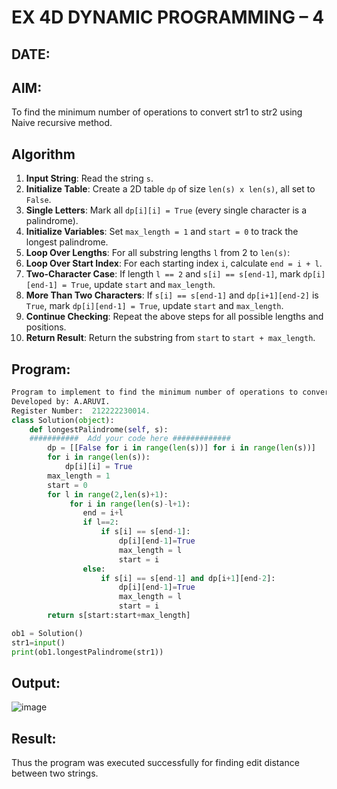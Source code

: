 # EX 4D DYNAMIC PROGRAMMING – 4
## DATE:
## AIM:
To find the minimum number of operations to convert str1 to str2 using Naive recursive method.





## Algorithm

1. **Input String**: Read the string `s`.
2. **Initialize Table**: Create a 2D table `dp` of size `len(s) x len(s)`, all set to `False`.
3. **Single Letters**: Mark all `dp[i][i] = True` (every single character is a palindrome).
4. **Initialize Variables**: Set `max_length = 1` and `start = 0` to track the longest palindrome.
5. **Loop Over Lengths**: For all substring lengths `l` from 2 to `len(s)`:
6. **Loop Over Start Index**: For each starting index `i`, calculate `end = i + l`.
7. **Two-Character Case**: If length `l == 2` and `s[i] == s[end-1]`, mark `dp[i][end-1] = True`, update `start` and `max_length`.
8. **More Than Two Characters**: If `s[i] == s[end-1]` and `dp[i+1][end-2]` is `True`, mark `dp[i][end-1] = True`, update `start` and `max_length`.
9. **Continue Checking**: Repeat the above steps for all possible lengths and positions.
10. **Return Result**: Return the substring from `start` to `start + max_length`.

## Program:
```python
Program to implement to find the minimum number of operations to convert str1 to str2 using Naive recursive method
Developed by: A.ARUVI.
Register Number:  212222230014.
class Solution(object):
    def longestPalindrome(self, s):
    ###########  Add your code here #############
        dp = [[False for i in range(len(s))] for i in range(len(s))]
        for i in range(len(s)):
            dp[i][i] = True
        max_length = 1
        start = 0
        for l in range(2,len(s)+1):
             for i in range(len(s)-l+1):
                end = i+l
                if l==2:
                    if s[i] == s[end-1]:
                        dp[i][end-1]=True
                        max_length = l
                        start = i
                else:
                    if s[i] == s[end-1] and dp[i+1][end-2]:
                        dp[i][end-1]=True
                        max_length = l
                        start = i
        return s[start:start+max_length]

ob1 = Solution()
str1=input()
print(ob1.longestPalindrome(str1))
```

## Output:
![image](https://github.com/user-attachments/assets/ca53d9a9-423d-433c-ac71-e8598e907c09)


## Result:
Thus the program was executed successfully for finding edit distance between two strings.
